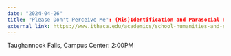 ```yaml
---
date: "2024-04-26"
title: "Please Don't Perceive Me": (Mis)Identification and Parasocial Relationships Panel
external_link: https://www.ithaca.edu/academics/school-humanities-and-sciences/writing/new-voices-festival/2024-festival
---
```


Taughannock Falls, Campus Center: 2:00PM